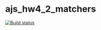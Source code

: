# ajs_hw4_2_matchers


[![Build status](https://ci.appveyor.com/api/projects/status/ueo0y6osq8f4c1d7?svg=true)](https://ci.appveyor.com/project/VyacheslavBakashov/ajs-hw4-2-matchers)
